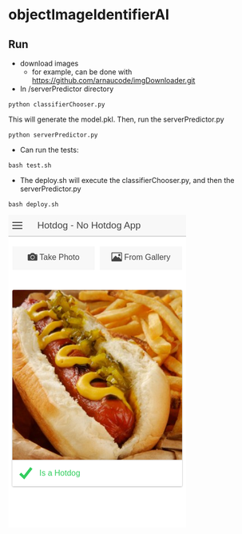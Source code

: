 # objectImageIdentifierAI


## Run
- download images
    - for example, can be done with https://github.com/arnaucode/imgDownloader.git
- In /serverPredictor directory
```
python classifierChooser.py
```
This will generate the model.pkl. Then, run the serverPredictor.py
```
python serverPredictor.py
```
- Can run the tests:
```
bash test.sh
```
- The deploy.sh will execute the classifierChooser.py, and then the serverPredictor.py
```
bash deploy.sh
```



![hotdognohotdog](https://raw.githubusercontent.com/arnaucode/objectImageIdentifierAI/master/hotdognohotdog.png "hotdognohotdog")
